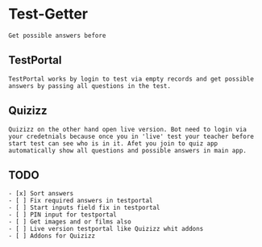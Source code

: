 # Test-Getter
    Get possible answers before
 ## TestPortal
    TestPortal works by login to test via empty records and get possible answers by passing all questions in the test.

## Quizizz
    Quizizz on the other hand open live version. Bot need to login via your credetnials because once you in 'live' test your teacher before start test can see who is in it. Afet you join to quiz app automatically show all questions and possible answers in main app.

 ## TODO
    - [x] Sort answers
    - [ ] Fix required answers in testportal
    - [ ] Start inputs field fix in testportal
    - [ ] PIN input for testportal
    - [ ] Get images and or films also
    - [ ] Live version testportal like Quizizz whit addons
    - [ ] Addons for Quizizz